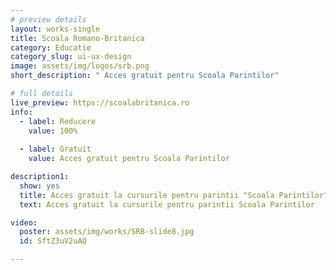 ```yaml
---
# preview details
layout: works-single
title: Scoala Romano-Britanica
category: Educatie
category_slug: ui-ux-design
image: assets/img/logos/srb.png
short_description: " Acces gratuit pentru Scoala Parintilor"

# full details
live_preview: https://scoalabritanica.ro
info:
  - label: Reducere
    value: 100%
  
  - label: Gratuit
    value: Acces gratuit pentru Scoala Parintilor

description1:
  show: yes
  title: Acces gratuit la cursurile pentru parintii "Scoala Parintilor"
  text: Acces gratuit la cursurile pentru parintii Scoala Parintilor

video:
  poster: assets/img/works/SRB-slide8.jpg
  id: SftZ3uV2uAQ

---
```

